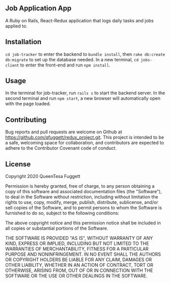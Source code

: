 ## Job Application App
A Ruby on Rails, React-Redux application that logs daily tasks and jobs applied to.

## Installation
`cd job-tracker` to enter the backend to `bundle install`, then `rake db:create db:migrate` to set up the database needed. 
In a new terminal, `cd jobs-client` to enter the front-end and run `npm install`.

## Usage
In the terminal for job-tracker, run `rails s` to start the backend server. 
In the second terminal and run `npm start`, a new browser will automatically open with the page loaded.

## Contributing
Bug reports and pull requests are welcome on Github at https://github.com/qfuggett/redux_project.git. This project is intended to be a safe, welcoming space for collaboration, and contributors are expected to adhere to the Contributor Covenant code of conduct.

## License
Copyright 2020 QueenTesa Fuggett

Permission is hereby granted, free of charge, to any person obtaining a copy of this software and associated documentation files (the "Software"), to deal in the Software without restriction, including without limitation the rights to use, copy, modify, merge, publish, distribute, sublicense, and/or sell copies of the Software, and to permit persons to whom the Software is furnished to do so, subject to the following conditions:

The above copyright notice and this permission notice shall be included in all copies or substantial portions of the Software.

THE SOFTWARE IS PROVIDED "AS IS", WITHOUT WARRANTY OF ANY KIND, EXPRESS OR IMPLIED, INCLUDING BUT NOT LIMITED TO THE WARRANTIES OF MERCHANTABILITY, FITNESS FOR A PARTICULAR PURPOSE AND NONINFRINGEMENT. IN NO EVENT SHALL THE AUTHORS OR COPYRIGHT HOLDERS BE LIABLE FOR ANY CLAIM, DAMAGES OR OTHER LIABILITY, WHETHER IN AN ACTION OF CONTRACT, TORT OR OTHERWISE, ARISING FROM, OUT OF OR IN CONNECTION WITH THE SOFTWARE OR THE USE OR OTHER DEALINGS IN THE SOFTWARE.